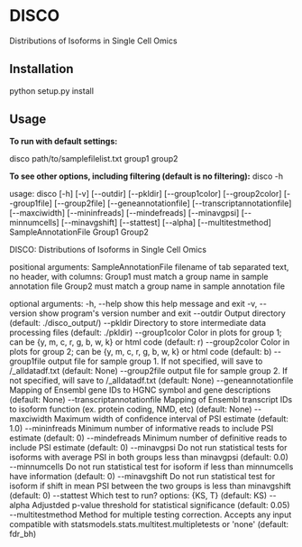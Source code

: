 # DISCO
Distributions of Isoforms in Single Cell Omics

## Installation
python setup.py install

## Usage


**To run with default settings:**

disco path/to/samplefilelist.txt group1 group2


**To see other options, including filtering (default is no filtering):**
disco -h

usage: disco [-h] [-v] [--outdir] [--pkldir] [--group1color] [--group2color]
             [--group1file] [--group2file] [--geneannotationfile]
             [--transcriptannotationfile] [--maxciwidth] [--mininfreads]
             [--mindefreads] [--minavgpsi] [--minnumcells] [--minavgshift]
             [--stattest] [--alpha] [--multitestmethod]
             SampleAnnotationFile Group1 Group2

DISCO: Distributions of Isoforms in Single Cell Omics

positional arguments:
  SampleAnnotationFile  filename of tab separated text, no header, with
                        columns: <path to miso summary file> <sample name>
                        <group name>
  Group1                must match a group name in sample annotation file
  Group2                must match a group name in sample annotation file

optional arguments:
  -h, --help            show this help message and exit
  -v, --version         show program's version number and exit
  --outdir              Output directory (default: ./disco_output/)
  --pkldir              Directory to store intermediate data processing files
                        (default: ./pkldir)
  --group1color         Color in plots for group 1; can be {y, m, c, r, g, b,
                        w, k} or html code (default: r)
  --group2color         Color in plots for group 2; can be {y, m, c, r, g, b,
                        w, k} or html code (default: b)
  --group1file          output file for sample group 1. If not specified, will
                        save to <outdir>/<group1name>_alldatadf.txt (default:
                        None)
  --group2file          output file for sample group 2. If not specified, will
                        save to <outdir>/<group2name>_alldatadf.txt (default:
                        None)
  --geneannotationfile 
                        Mapping of Ensembl gene IDs to HGNC symbol and gene
                        descriptions (default: None)
  --transcriptannotationfile 
                        Mapping of Ensembl transcript IDs to isoform function
                        (ex. protein coding, NMD, etc) (default: None)
  --maxciwidth          Maximum width of confidence interval of PSI estimate
                        (default: 1.0)
  --mininfreads         Minimum number of informative reads to include PSI
                        estimate (default: 0)
  --mindefreads         Minimum number of definitive reads to include PSI
                        estimate (default: 0)
  --minavgpsi           Do not run statistical tests for isoforms with average
                        PSI in both groups less than minavgpsi (default: 0.0)
  --minnumcells         Do not run statistical test for isoform if less than
                        minnumcells have information (default: 0)
  --minavgshift         Do not run statistical test for isoform if shift in
                        mean PSI between the two groups is less than
                        minavgshift (default: 0)
  --stattest            Which test to run? options: {KS, T} (default: KS)
  --alpha               Adjustded p-value threshold for statistical
                        significance (default: 0.05)
  --multitestmethod     Method for multiple testing correction. Accepts any
                        input compatible with
                        statsmodels.stats.multitest.multipletests or 'none'
                        (default: fdr_bh)
